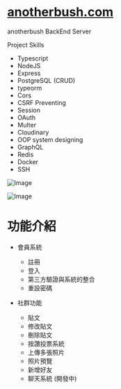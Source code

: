# [anotherbush.com](https://anotherbush.com/)

anotherbush BackEnd Server

Project Skills

- Typescript
- NodeJS
- Express
- PostgreSQL (CRUD)
- typeorm 
- Cors
- CSRF Preventing
- Session
- OAuth
- Multer
- Cloudinary
- OOP system designing
- GraphQL
- Redis
- Docker
- SSH

![Image](https://res.cloudinary.com/dunc6xvuh/image/upload/v1615472882/material/giphy_4_-min_wzvkgd.gif)

![Image](https://upload.cc/i1/2021/03/10/woQyls.png)

# 功能介紹

- 會員系統
  - 註冊
  - 登入
  - 第三方驗證與系統的整合
  - 重設密碼
  
- 社群功能
  - 貼文
  - 修改貼文
  - 刪除貼文
  - 按讚投票系統
  - 上傳多張照片
  - 照片預覽
  - 新增好友
  - 聊天系統 (開發中)
